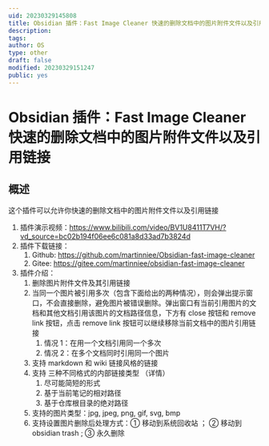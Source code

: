 ```yaml
---
uid: 20230329145808
title: Obsidian 插件：Fast Image Cleaner 快速的删除文档中的图片附件文件以及引用链接
description: 
tags: 
author: OS
type: other
draft: false
modified: 20230329151247
public: yes
---
```


# Obsidian 插件：Fast Image Cleaner 快速的删除文档中的图片附件文件以及引用链接

## 概述

这个插件可以允许你快速的删除文档中的图片附件文件以及引用链接

1. 插件演示视频：<https://www.bilibili.com/video/BV1U8411T7VH/?vd_source=bc02b194f06ee6c081a8d33ad7b3824d>
2. 插件下载链接：
    1. Github: <https://github.com/martinniee/Obsidian-fast-image-cleaner>
    2. Gitee: <https://gitee.com/martinniee/obsidian-fast-image-cleaner>
3. 插件介绍：
    1. 删除图片附件文件及其引用链接
    2. 当同一个图片被引用多次（包含下面给出的两种情况），则会弹出提示窗口，不会直接删除，避免图片被错误删除。弹出窗口有当前引用图片的文档和其他文档引用该图片的文档路径信息，下方有 close 按钮和 remove link 按钮，点击 remove link 按钮可以继续移除当前文档中的图片引用链接
        1. 情况 1：在用一个文档引用同一个多次
        2. 情况 2：在多个文档同时引用同一个图片
    3. 支持 markdown 和 wiki 链接风格的链接
    4. 支持 三种不同格式的内部链接类型 （详情）
        1. 尽可能简短的形式
        2. 基于当前笔记的相对路径
        3. 基于仓库根目录的绝对路径
    5. 支持的图片类型：jpg, jpeg, png, gif, svg, bmp
    6. 支持设置图片删除后处理方式：① 移动到系统回收站 ； ② 移动到 obsidian trash ; ③ 永久删除